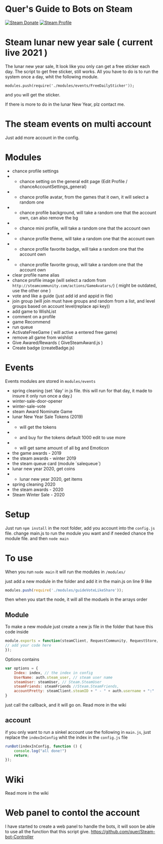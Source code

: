 # Quer's Guide to Bots on Steam 
[![Steam Donate][steam-img]][steam-url] 
[![Steam Profile][steam-account-img]][steam-account-url]

# Steam lunar new year sale ( current live 2021 )	
The lunar new year sale, It look like you only can get a free sticker each day.
The script to get free sticker, still works.
All you have to do is to run the system once a day, whit the following module.

`modules.push(require('./modules/events/FreeDailySticker'));`	

and you will get the sticker.

If there is more to do in the lunar New Year, plz contact me. 

# The steam events on multi account

Just add more account in the config.

# Modules
 * chance profile settings
 * * chance setting on the general edit page (Edit Profile / chanceAccountSettings_general)
 * * chance profile avatar, from the games that it own, it will select a random one
 * * chance profile background, will take a random one that the account own, can also remove the bg
 * * chance mini profile, will take a random one that the account own
 * * chance profile theme, will take a random one that the account own
 * * chance profile favorite badge, will take a random one that the account own
 * * chance profile favorite group, will take a random one that the account own
 * clear profile name alias
 * chance profile image (will select a radom from `http://steamcommunity.com/actions/GameAvatars/`) ( might be outdated, use the other one )
 * vote and like a guide (just add id and appid in file)
 * join group (will join must have groups and random from a list, and level groups based on account level(replace api key))
 * add game to WishList
 * comment on a profile
 * game Recommend
 * run queue
 * ActivateFreeGame ( will active a entered free game)
 * remove all game from wishlist
 * Give Awared/Rewards ( GiveSteamAward.js )
 * Create badge (createBadge.js)

# Events
Events modules are stored in `modules/events`
 * spring cleaning (set 'day' in js file. this will run for that day, it made to insure it only run once a day.)
 * winter-sale-door-opener
 * winter-sale-vote
 * steam Award Nominate Game
 * lunar New Year Sale Tokens (2019)
 * * will get the tokens 
 * * and buy for the tokens default 1000 edit to use more
 * * will get same amount of all bg and Emoticon
 * the game awards - 2019
 * the steam awards - winter 2019
 * the steam queue card (module ´salequeue´)
 * lunar new year 2020, get coins
 * * lunar new year 2020, get items
 * spring cleaning 2020
 * the steam awards - 2020
 * Steam Winter Sale - 2020

# Setup
Just run `npm install` in the root folder,
add you account into the `config.js` file.
change main.js to run the module you want
and if needed chance the module file. 
and then `node main`

# To use 
When you run `node main` it will run the modules in `/modules/`

just add a new module in the folder and add it in the main.js on line 9 like
```js
modules.push(require('./modules/guideVoteLikeShare'));
```
then when you start the node, it will all the moduels in the arrays order
## Module
To make a new module just create a new js file in the folder that have this code inside
```js
module.exports = function(steamClient, RequestCommunity, RequestStore, SessionID, options, callback){
// add your code here
});
```
Options contains 
```js
var options = {
    Index: index, // the index in config
    UserName: auth.steam_user, // steam user name
    steamUser: steamUser, // Steam.SteamUser
    steamFriends: steamFriends //Steam.SteamFriends,
    accountPretty: steamClient.steamID + " - " + auth.username + ":"
}
```
just call the callback, and it will go on.
Read more in the wiki
## account
if you only want to run a sinkel account use the following in `main.js`, just replace the `indexInConfig` whit the index in the `config.js` file
```js
runBot(indexInConfig, function () {
	console.log("all done!")
	return;
});
```
# Wiki
Read more in the wiki

# Web panel to contol the account
I have started to create a web panel to handle the bots, 
it will soon be able to use all the function that this script give.
https://github.com/quer/Steam-bot-Controller

[steam-img]:  https://img.shields.io/badge/donate-Steam-lightgrey.svg?style=flat-square
[steam-url]:  https://steamcommunity.com/tradeoffer/new/?partner=29967844&token=ipZz21tf
[steam-account-url]:  https://steamcommunity.com/id/quer_the_gamer/
[steam-account-img]:  https://img.shields.io/badge/Steam-Profile-lightgrey.svg?style=flat-square
